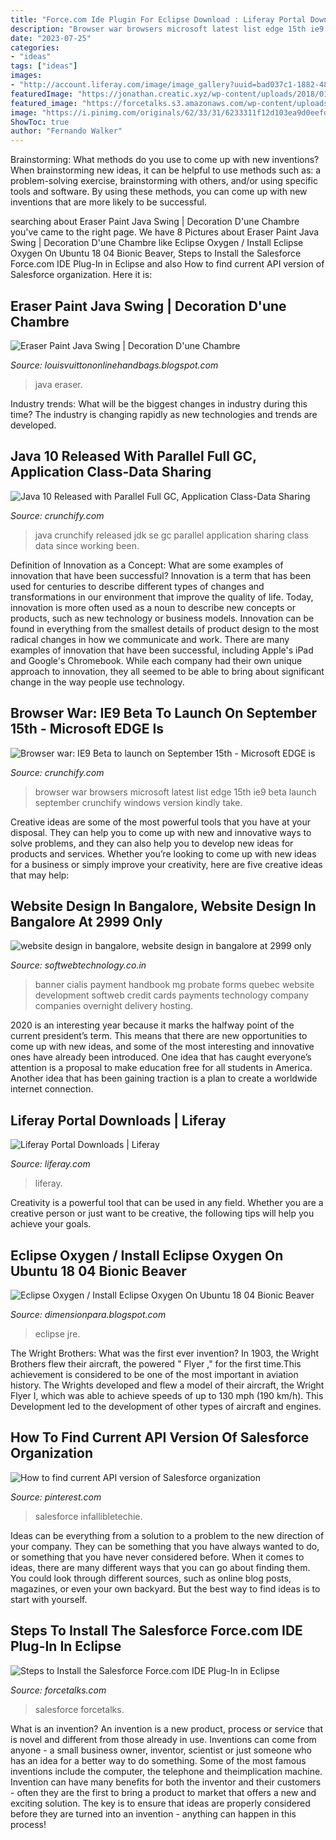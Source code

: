 ```yaml
---
title: "Force.com Ide Plugin For Eclipse Download : Liferay Portal Downloads"
description: "Browser war browsers microsoft latest list edge 15th ie9 beta launch september crunchify windows version kindly take"
date: "2023-07-25"
categories:
- "ideas"
tags: ["ideas"]
images:
- "http://account.liferay.com/image/image_gallery?uuid=bad037c1-1882-48c9-9a0d-89ed7b53d252&amp;groupId=14"
featuredImage: "https://jonathan.creatic.xyz/wp-content/uploads/2018/01/Screen-Shot-2018-01-19-at-3.18.44-PM.png"
featured_image: "https://forcetalks.s3.amazonaws.com/wp-content/uploads/2018/03/25081812/Launch-Eclipse-and-select-Help-480x223.png"
image: "https://i.pinimg.com/originals/62/33/31/6233311f12d103ea9d0eefda42bce157.png"
ShowToc: true
author: "Fernando Walker"
---
```



Brainstorming: What methods do you use to come up with new inventions?
When brainstorming new ideas, it can be helpful to use methods such as: a problem-solving exercise, brainstorming with others, and/or using specific tools and software. By using these methods, you can come up with new inventions that are more likely to be successful.

	

		
searching about Eraser Paint Java Swing | Decoration D&#039;une Chambre you've came to the right page. We have 8 Pictures about Eraser Paint Java Swing | Decoration D&#039;une Chambre like Eclipse Oxygen / Install Eclipse Oxygen On Ubuntu 18 04 Bionic Beaver, Steps to Install the Salesforce Force.com IDE Plug-In in Eclipse and also How to find current API version of Salesforce organization. Here it is:
		
    
## Eraser Paint Java Swing | Decoration D&#039;une Chambre

<img loading=lazy src="https://jonathan.creatic.xyz/wp-content/uploads/2018/01/Screen-Shot-2018-01-19-at-3.18.44-PM.png" onerror="this.onerror=null;this.src='https://tse1.mm.bing.net/th?id=OIP.Nodhu3a8HTVnH3QT3ZazOwHaFC&amp;pid=15.1';" alt="Eraser Paint Java Swing | Decoration D&#039;une Chambre">

_Source: louisvuittononlinehandbags.blogspot.com_

>java eraser. 

	

Industry trends: What will be the biggest changes in industry during this time?
The industry is changing rapidly as new technologies and trends are developed.

    
## Java 10 Released With Parallel Full GC, Application Class-Data Sharing

<img loading=lazy src="https://cdn.crunchify.com/wp-content/uploads/2018/04/Java-10-Released-Crunchify-Tutorial-768x432.jpg" onerror="this.onerror=null;this.src='https://tse1.mm.bing.net/th?id=OIP.-F9q7S1j0EEYcpKui81QgQHaEK&amp;pid=15.1';" alt="Java 10 Released with Parallel Full GC, Application Class-Data Sharing">

_Source: crunchify.com_

>java crunchify released jdk se gc parallel application sharing class data since working been. 

	

Definition of Innovation as a Concept: What are some examples of innovation that have been successful?
Innovation is a term that has been used for centuries to describe different types of changes and transformations in our environment that improve the quality of life. Today, innovation is more often used as a noun to describe new concepts or products, such as new technology or business models. Innovation can be found in everything from the smallest details of product design to the most radical changes in how we communicate and work.
There are many examples of innovation that have been successful, including Apple's iPad and Google's Chromebook. While each company had their own unique approach to innovation, they all seemed to be able to bring about significant change in the way people use technology.

    
## Browser War: IE9 Beta To Launch On September 15th - Microsoft EDGE Is

<img loading=lazy src="https://cdn.crunchify.com/wp-content/uploads/2012/08/Browser-War-List-of-all-Browsers.jpg" onerror="this.onerror=null;this.src='https://tse4.mm.bing.net/th?id=OIP.e9N9yYZtcpusK2mbAvBHSwHaCC&amp;pid=15.1';" alt="Browser war: IE9 Beta to launch on September 15th - Microsoft EDGE is">

_Source: crunchify.com_

>browser war browsers microsoft latest list edge 15th ie9 beta launch september crunchify windows version kindly take. 

	

Creative ideas are some of the most powerful tools that you have at your disposal. They can help you to come up with new and innovative ways to solve problems, and they can also help you to develop new ideas for products and services. Whether you’re looking to come up with new ideas for a business or simply improve your creativity, here are five creative ideas that may help: 

    
## Website Design In Bangalore, Website Design In Bangalore At 2999 Only

<img loading=lazy src="https://softwebtechnology.co.in/images/pay-online-payments-credit-cards.jpg" onerror="this.onerror=null;this.src='https://tse3.mm.bing.net/th?id=OIP._VGT4vdhJvd6IfoJoFsvbgHaBU&amp;pid=15.1';" alt="website design in bangalore, website design in bangalore at 2999 only">

_Source: softwebtechnology.co.in_

>banner cialis payment handbook mg probate forms quebec website development softweb credit cards payments technology company companies overnight delivery hosting. 

	

2020 is an interesting year because it marks the halfway point of the current president’s term. This means that there are new opportunities to come up with new ideas, and some of the most interesting and innovative ones have already been introduced. One idea that has caught everyone’s attention is a proposal to make education free for all students in America. Another idea that has been gaining traction is a plan to create a worldwide internet connection.

    
## Liferay Portal Downloads | Liferay

<img loading=lazy src="http://account.liferay.com/image/image_gallery?uuid=bad037c1-1882-48c9-9a0d-89ed7b53d252&amp;groupId=14" onerror="this.onerror=null;this.src='https://tse4.mm.bing.net/th?id=OIP.NTza8boU_jSNrXMP81V9HAAAAA&amp;pid=15.1';" alt="Liferay Portal Downloads | Liferay">

_Source: liferay.com_

>liferay. 

	

Creativity is a powerful tool that can be used in any field. Whether you are a creative person or just want to be creative, the following tips will help you achieve your goals.

    
## Eclipse Oxygen / Install Eclipse Oxygen On Ubuntu 18 04 Bionic Beaver

<img loading=lazy src="https://1.bp.blogspot.com/-_ZdhjAPlIIY/WaNAO9ORi7I/AAAAAAAALII/_qBfYfYrrZ0mQHC_sIxhOQumZVKf1uaggCLcBGAs/s1600/Download%2BOxygen%2BEclipse.png" onerror="this.onerror=null;this.src='https://tse1.mm.bing.net/th?id=OIP.UM5Dnb0_-m29xHV4CemKWgHaFO&amp;pid=15.1';" alt="Eclipse Oxygen / Install Eclipse Oxygen On Ubuntu 18 04 Bionic Beaver">

_Source: dimensionpara.blogspot.com_

>eclipse jre. 

	

The Wright Brothers: What was the first ever invention?
In 1903, the Wright Brothers flew their aircraft, the powered " Flyer ," for the first time.This achievement is considered to be one of the most important in aviation history. The Wrights developed and flew a model of their aircraft, the Wright Flyer I, which was able to achieve speeds of up to 130 mph (190 km/h). This Development led to the development of other types of aircraft and engines.

    
## How To Find Current API Version Of Salesforce Organization

<img loading=lazy src="https://i.pinimg.com/originals/62/33/31/6233311f12d103ea9d0eefda42bce157.png" onerror="this.onerror=null;this.src='https://tse2.mm.bing.net/th?id=OIP.Gip6woqhv7UBu891GTHamQHaIL&amp;pid=15.1';" alt="How to find current API version of Salesforce organization">

_Source: pinterest.com_

>salesforce infallibletechie. 

	

Ideas can be everything from a solution to a problem to the new direction of your company. They can be something that you have always wanted to do, or something that you have never considered before. When it comes to ideas, there are many different ways that you can go about finding them. You could look through different sources, such as online blog posts, magazines, or even your own backyard. But the best way to find ideas is to start with yourself.

    
## Steps To Install The Salesforce Force.com IDE Plug-In In Eclipse

<img loading=lazy src="https://forcetalks.s3.amazonaws.com/wp-content/uploads/2018/03/25081812/Launch-Eclipse-and-select-Help-480x223.png" onerror="this.onerror=null;this.src='https://tse2.mm.bing.net/th?id=OIP.0Z7ANK7zJ_UKBXrHefCUjgHaDc&amp;pid=15.1';" alt="Steps to Install the Salesforce Force.com IDE Plug-In in Eclipse">

_Source: forcetalks.com_

>salesforce forcetalks. 

	

What is an invention?
An invention is a new product, process or service that is novel and different from those already in use. Inventions can come from anyone - a small business owner, inventor, scientist or just someone who has an idea for a better way to do something. Some of the most famous inventions include the computer, the telephone and theimplication machine. 
Invention can have many benefits for both the inventor and their customers - often they are the first to bring a product to market that offers a new and exciting solution. The key is to ensure that ideas are properly considered before they are turned into an invention - anything can happen in this process!

